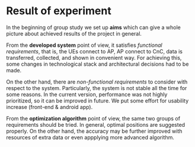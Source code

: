 # Result of experiment

In the beginning of group study we set up **aims** which can give a whole picture about achieved results of the project in general.

From the **developed system** point of view, it satisfies *functional requirements*, that is, the UEs connect to AP, AP connect to CnC, data is transferred, collected, and shown in convenient way. For achieving this, some changes in technological stack and architectural decisions had to be made. 

On the other hand, there are *non-functional requirements* to consider with respect to the system. Particularly, the system is not stable all the time for some reasons. In the current version, performance was not highly prioritized, so it can be improved in future. We put some effort for usability increase (front-end & android app).

From the **optimization algorithm** point of view, the same two groups of requirements should be tried. In general, optimal positions are suggested properly. On the other hand, the accuracy may be further improved with resources of extra data or even appplying more advanced algorithm.